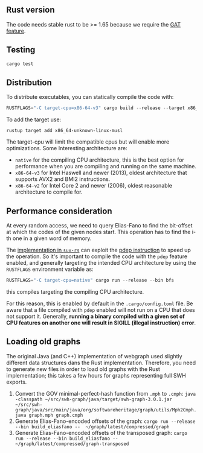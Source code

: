## Rust version
The code needs stable rust to be >= 1.65 because we require the [GAT feature](https://blog.rust-lang.org/2022/10/28/gats-stabilization.html`).

## Testing
```rust
cargo test
```

## Distribution
To distribute executables, you can statically compile the code with:
```rust
RUSTFLAGS="-C target-cpu=x86-64-v3" cargo build --release --target x86_64-unknown-linux-musl
```
To add the target use:
```shell
rustup target add x86_64-unknown-linux-musl
```
The target-cpu will limit the compatible cpus but will enable more optimizations.
Some Interesting architecture are:
- `native` for the compiling CPU architecture, this is the best option for
   performance when you are compiling and running on the same machine.
- `x86-64-v3` for Intel Haswell and newer (2013), oldest architecture that
   supports AVX2 and BMI2 instructions.
- `x86-64-v2` for Intel Core 2 and newer (2006), oldest reasonable architecture
   to compile for.

## Performance consideration
At every random access, we need to query Elias-Fano to find the bit-offset at
which the codes of the given nodes start. This operation has to find the i-th
one in a given word of memory.

The [implementation in `sux-rs`](https://github.com/vigna/sux-rs/blob/25fbdf42024b6cbe98741bd0d8135f3188293677/src/utils.rs#L26)
can exploit the [pdep instruction](https://www.felixcloutier.com/x86/pdep) to speed up the operation.
So it's important to compile the code with the `pdep` feature enabled, and generally
targeting the intended CPU architecture by using the `RUSTFLAGS` environment variable as:
```rust
RUSTFLAGS="-C target-cpu=native" cargo run --release --bin bfs
```
this compiles targeting the compiling CPU architecture.

For this reason, this is enabled by default in the `.cargo/config.toml` file.
Be aware that a file compiled with `pdep` enabled will not run on a CPU that does not support it.
Generally, **running a binary compiled with a given set of CPU features on another one
will result in SIGILL (illegal instruction) error**.

## Loading old graphs

The original Java (and C++) implementation of webgraph used slightly different
data structures dans the Rust implementation.
Therefore, you need to generate new files in order to load old graphs with the Rust
implementation; this takes a few hours for graphs representing full SWH exports.

1. Convert the GOV minimal-perfect-hash function from `.mph` to `.cmph`: `java -classpath ~/src/swh-graph/java/target/swh-graph-3.0.1.jar ~/src/swh-graph/java/src/main/java/org/softwareheritage/graph/utils/Mph2Cmph.java graph.mph graph.cmph`
2. Generate Elias-Fano-encoded offsets of the graph: `cargo run --release --bin build_eliasfano --  ~/graph/latest/compressed/graph`
3. Generate Elias-Fano-encoded offsets of the transposed graph: `cargo run --release --bin build_eliasfano --  ~/graph/latest/compressed/graph-transposed`
